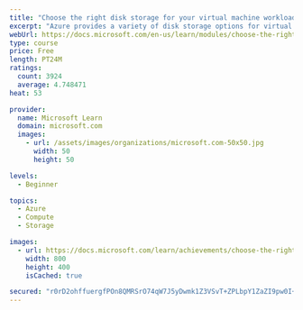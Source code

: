 ```yaml
---
title: "Choose the right disk storage for your virtual machine workload"
excerpt: "Azure provides a variety of disk storage options for virtual machine workloads. Identify the features of capabilities of each type to ensure your application performs optimally."
webUrl: https://docs.microsoft.com/en-us/learn/modules/choose-the-right-disk-storage-for-vm-workload/
type: course
price: Free
length: PT24M
ratings:
  count: 3924
  average: 4.748471
heat: 53

provider:
  name: Microsoft Learn
  domain: microsoft.com
  images:
    - url: /assets/images/organizations/microsoft.com-50x50.jpg
      width: 50
      height: 50

levels:
  - Beginner

topics:
  - Azure
  - Compute
  - Storage

images:
  - url: https://docs.microsoft.com/learn/achievements/choose-the-right-disk-storage-for-vm-workload-social.png
    width: 800
    height: 400
    isCached: true

secured: "r0rD2ohffuergfPOn8QMRSrO74qW7J5yDwmk1Z3VSvT+ZPLbpY1ZaZI9pw0I+JuRnULdZJWiWz29VjGb06GP5tEi9offTxSsopcxtIkd83Ewo5obA5JA8IZK6Y7Cu3AbUChkUlFgidW2D4EnF9b2C1SJbmt1luwIbmAeyt5VqJt62bNYlqCWxcWaeVfS+KfdB2xJLdzlDHwtkPoconQxOly+zasWYtfQ1AE8oLSeiQJWg5TpKF/18fnH31Q9Wt/QljfPCGNIziPw5WPwZMb9t+CjkiDLHfbF7Ny2lZI+2vcIWdCp0frye2PAY99aBRIDmZnH8KXJdK8FzFXP/QrJ2VjDhF7jfYjZU+WCiRXIjZlyMQHT0k/sITuXNr1jzNXtaxUbMVTHguw2+2bjpJ4cvFJoyQfFGrXBsNtTYiUWkL4=;BYvnphognmu/OADL/z58vg=="
---
```


